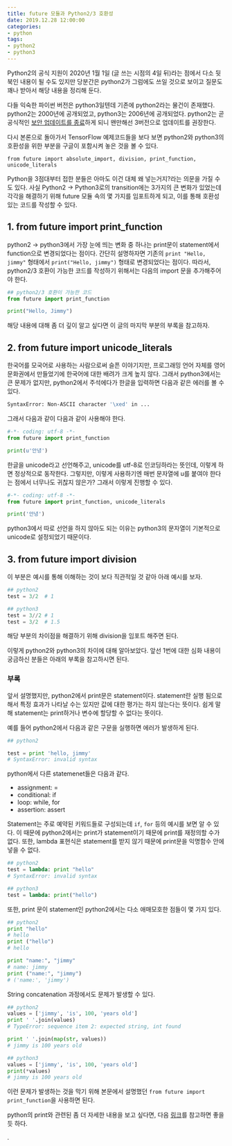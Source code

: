 ```yaml
---
title: future 모듈과 Python2/3 호환성
date: 2019.12.28 12:00:00
categories:
- python
tags:
- python2
- python3
---
```


Python2의 공식 지원이 2020년 1월 1일 (글 쓰는 시점의 4일 뒤)라는 점에서 다소 뒷북인 내용이 될 수도 있지만
당분간은 python2가 그럼에도 쓰일 것으로 보이고 질문도 꽤나 받아서 해당 내용을 정리해 둔다.

다들 익숙한 파이썬 버전은 python3일텐데 기존에 python2라는 물건이 존재했다. python2는 2000년에 공개되었고, python3는 2006년에 공개되었다.
python2는 곧 공식적인 [보안 업데이트를 종료](https://www.python.org/doc/sunset-python-2/)하게 되니 왠만해선 3버전으로 업데이트를 권장한다.

다시 본론으로 돌아가서 TensorFlow 예제코드들을 보다 보면 python2와 python3의 호환성을 위한 부분을 구글이 포함시켜 놓은 것을 볼 수 있다.

`from future import absolute_import, division, print_function, unicode_literals`

Python을 3점대부터 접한 분들은 아마도 이건 대체 왜 넣는거지?라는 의문을 가질 수도 있다. 사실 Python2 -> Python3로의 transition에는
3가지의 큰 변화가 있었는데 각각을 해결하기 위해 future 모듈 속의 몇 가지를 임포트하게 되고, 이를 통해 호환성 있는 코드를 작성할 수 있다.

## 1. from future import print_function

python2 -> python3에서 가장 눈에 띄는 변화 중 하나는 print문이 statement에서 function으로 변경되었다는 점이다. 간단히 설명하자면
기존의 `print "Hello, jimmy"` 형태에서 `print("Hello, jimmy")` 형태로 변경되었다는 점이다. 따라서, python2/3 호환이 가능한 코드를
작성하기 위해서는 다음의 import 문을 추가해주어야 한다.

```python
## python2/3 호환이 가능한 코드
from future import print_function

print("Hello, Jimmy")
```

해당 내용에 대해 좀 더 깊이 알고 싶다면 이 글의 마지막 부분의 부록을 참고하자.

## 2. from future import unicode_literals

한국어를 모국어로 사용하는 사람으로써 슬픈 이야기지만, 프로그래밍 언어 자체를 영어 문화권에서 만들었기에 한국어에 대한 배려가 크게 높지 않다.
그래서 python3에서는 큰 문제가 없지만, python2에서 주석에다가 한글을 입력하면 다음과 같은 에러를 볼 수 있다.

```bash
SyntaxError: Non-ASCII character '\xed' in ...
```

그래서 다음과 같이 다음과 같이 사용해야 한다.

```python
#-*- coding: utf-8 -*-
from future import print_function

print(u'안녕')
```

한글을 unicode라고 선언해주고, unicode를 utf-8로 인코딩하라는 뜻인데, 이렇게 하면 정상적으로 동작한다. 그렇지만, 이렇게 사용하기엔
매번 문자열에 u를 붙여야 한다는 점에서 너무나도 귀찮지 않은가? 그래서 이렇게 진행할 수 있다.

```python
#-*- coding: utf-8 -*-
from future import print_function, unicode_literals

print('안녕')
```

python3에서 따로 선언을 하지 않아도 되는 이유는 python3의 문자열이 기본적으로 unicode로 설정되었기 때문이다.

## 3. from future import division

이 부분은 예시를 통해 이해하는 것이 보다 직관적일 것 같아 아래 예시를 보자.

```python
## python2
test = 3/2  # 1

## python3
test = 3//2 # 1
test = 3/2  # 1.5
```

해당 부분의 차이점을 해결하기 위해 division을 임포트 해주면 된다.

이렇게 python2와 python3의 차이에 대해 알아보았다. 앞선 1번에 대한 심화 내용이 궁금하신 분들은 아래의 부록을 참고하시면 된다.

### 부록

앞서 설명했지만, python2에서 print문은 statement이다. statement란 실행 됨으로 해서 특정 효과가 나타날 수는 있지만 값에 대한 평가는 하지 않는다는
뜻이다. 쉽게 말해 statement는 print하거나 변수에 할당할 수 없다는 뜻이다.

예를 들어 python2에서 다음과 같은 구문을 실행하면 에러가 발생하게 된다.

```python
## python2

test = print 'hello, jimmy'
# SyntaxError: invalid syntax
```

python에서 다른 statemenet들은 다음과 같다.

- assignment: =
- conditional: if
- loop: while, for
- assertion: assert

Statement는 주로 예약된 키워드들로 구성되는데 `if`, `for` 등의 예시를 보면 알 수 있다. 이 때문에 python2에서는 print가 statement이기
때문에 print를 재정의할 수가 없다. 또한, lambda 표현식은 statement를 받지 않기 때문에 print문을 익명함수 안에 넣을 수 없다.

```python
## python2
test = lambda: print "hello"
# SyntaxError: invalid syntax

## python3
test = lambda: print("hello")
```

또한, print 문이 statement인 python2에서는 다소 애매모호한 점들이 몇 가지 있다.

```python
## python2
print "hello"
# hello
print ("hello")
# hello

print "name:", "jimmy"
# name: jimmy
print ("name:", "jimmy")
# ('name:', 'jimmy')
```

String concatenation 과정에서도 문제가 발생할 수 있다.

```python
## python2
values = ['jimmy', 'is', 100, 'years old']
print ' '.join(values)
# TypeError: sequence item 2: expected string, int found

print ' '.join(map(str, values))
# jimmy is 100 years old

## python3
values = ['jimmy', 'is', 100, 'years old']
print(*values)
# jimmy is 100 years old
```

이런 문제가 발생하는 것을 막기 위해 본문에서 설명했던 `from future import print_function`을 사용하면 된다.

python의 print와 관련된 좀 더 자세한 내용을 보고 싶다면, 다음 [링크](https://realpython.com/python-print/#print-was-a-statement-in-python-2)를
참고하면 좋을 듯 하다.

.
